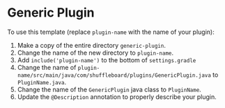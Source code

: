 # Generic Plugin
To use this template (replace `plugin-name` with the name of your plugin):
1. Make a copy of the entire directory `generic-plugin`.
2. Change the name of the new directory to `plugin-name`.
3. Add `include('plugin-name')` to the bottom of `settings.gradle`
4. Change the name of `plugin-name/src/main/java/com/shuffleboard/plugins/GenericPlugin.java` to `PluginName.java`.
5. Change the name of the `GenericPlugin` java class to `PluginName`.
6. Update the `@Description` annotation to properly describe your plugin.